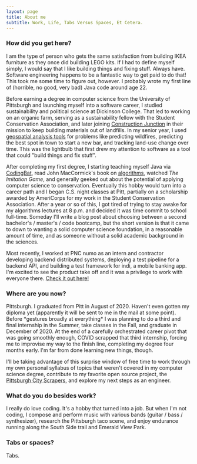 ```yaml
---
layout: page
title: About me
subtitle: Work, Life, Tabs Versus Spaces, Et Cetera.
---
```


### How did you get here?

I am the type of person who gets the same satisfaction from building IKEA furniture as they once did building LEGO kits. If I had to define myself simply, I would say that I like building things and fixing stuff. Always have. Software engineering happens to be a fantastic way to get paid to do that! This took me some time to figure out, however. I probably wrote my first line of (horrible, no good, very bad) Java code around age 22.

Before earning a degree in computer science from the University of Pittsburgh and launching myself into a software career, I studied sustainability and political science at Dickinson College. That led to working on an organic farm, serving as a sustainability fellow with the Student Conservation Association, and later joining [Construction Junction](https://www.cjreuse.org/) in their mission to keep building materials out of landfills. In my senior year, I used [geospatial analysis tools](https://en.wikipedia.org/wiki/ArcGIS) for problems like predicting wildfires, predicting the best spot in town to start a new bar, and tracking land-use change over time. This was the lightbulb that first drew my attention to software as a tool that could "build things and fix stuff".

After completing my first degree, I starting teaching myself Java via [CodingBat](https://codingbat.com/java), read John MacCormick's book on [algorithms](https://en.wikipedia.org/wiki/9_Algorithms_That_Changed_the_Future), watched *The Imitation Game*, and generally geeked out about the potential of applying computer science to conservation. Eventually this hobby would turn into a career path and I began C.S. night classes at Pitt, partially on a scholarship awarded by AmeriCorps for my work in the Student Conservation Association. After a year or so of this, I got tired of trying to stay awake for my algorithms lectures at 8 p.m. and decided it was time commit to school full-time. Someday I'll write a blog post about choosing between a second bachelor's / master's / code bootcamp, but the short version is that it came to down to wanting a solid computer science foundation, in a reasonable amount of time, and as someone without a solid academic background in the sciences.

Most recently, I worked at PNC numo as an intern and contractor developing backend distributed systems, deploying a test pipeline for a backend API, and building a test framework for indi, a mobile banking app. I'm excited to see the product take off and it was a privilege to work with everyone there. [Check it out here!](https://goindi.com/)

### Where are you now?

Pittsburgh. I graduated from Pitt in August of 2020. Haven't even gotten my diploma yet (apparently it will be sent to me in the mail at some point). Before \*gestures broadly at everything\* I was planning to do a third and final internship in the Summer, take classes in the Fall, and graduate in December of 2020. At the end of a carefully orchestrated career pivot that was going smoothly enough, COVID scrapped that third internship, forcing me to improvise my way to the finish line, completing my degree four months early. I'm far from done learning new things, though.

I'll be taking advantage of this surprise window of free time to work through my own personal syllabus of topics that weren't covered in my computer science degree, contribute to my favorite open source project, the [Pittsburgh City Scrapers](https://github.com/pgh-public-meetings/city-scrapers-pitt), and explore my next steps as an engineer.

### What do you do besides work?

I really do love coding. It's a hobby that turned into a job. But when I'm not coding, I compose and perform music with various bands (guitar / bass / synthesizer), research the Pittsburgh taco scene, and enjoy endurance running along the South Side trail and Emerald View Park.

### Tabs or spaces?
Tabs.
